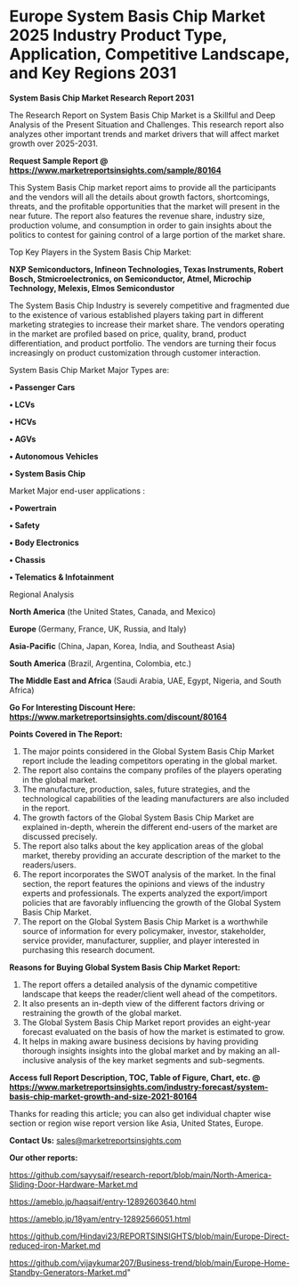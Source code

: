 # Europe System Basis Chip Market 2025 Industry Product Type, Application, Competitive Landscape, and Key Regions 2031

<strong>System Basis Chip Market Research Report 2031</strong>

The Research Report on System Basis Chip Market is a Skillful and Deep Analysis of the Present Situation and Challenges. This research report also analyzes other important trends and market drivers that will affect market growth over 2025-2031.

<strong>Request Sample Report @ <a href=https://www.marketreportsinsights.com/sample/80164>https://www.marketreportsinsights.com/sample/80164</a></strong>

This System Basis Chip market report aims to provide all the participants and the vendors will all the details about growth factors, shortcomings, threats, and the profitable opportunities that the market will present in the near future. The report also features the revenue share, industry size, production volume, and consumption in order to gain insights about the politics to contest for gaining control of a large portion of the market share.

Top Key Players in the System Basis Chip Market:

<strong>NXP Semiconductors, Infineon Technologies, Texas Instruments, Robert Bosch, Stmicroelectronics, on Semiconductor, Atmel, Microchip Technology, Melexis, Elmos Semicondustor</strong>

The System Basis Chip Industry is severely competitive and fragmented due to the existence of various established players taking part in different marketing strategies to increase their market share. The vendors operating in the market are profiled based on price, quality, brand, product differentiation, and product portfolio. The vendors are turning their focus increasingly on product customization through customer interaction.

System Basis Chip Market Major Types are:

<strong>• Passenger Cars

• LCVs

• HCVs

• AGVs

• Autonomous Vehicles

• System Basis Chip</strong>

Market Major end-user applications :

<strong>• Powertrain

• Safety

• Body Electronics

• Chassis

• Telematics & Infotainment</strong>

Regional Analysis

</u><strong><b>North America</b></strong> (the United States, Canada, and Mexico)

<strong><b>Europe </b></strong>(Germany, France, UK, Russia, and Italy)

<strong><b>Asia-Pacific</b></strong> (China, Japan, Korea, India, and Southeast Asia)

<strong><b>South America</b></strong> (Brazil, Argentina, Colombia, etc.)

<strong><b>The Middle East and Africa</b></strong> (Saudi Arabia, UAE, Egypt, Nigeria, and South Africa)

<strong>Go For Interesting Discount Here: <a href=https://www.marketreportsinsights.com/discount/80164>https://www.marketreportsinsights.com/discount/80164</a></strong>

<strong>Points Covered in The Report:</strong>
<ol>
  <li>The major points considered in the Global System Basis Chip Market report include the leading competitors operating in the global market.</li>
  <li>The report also contains the company profiles of the players operating in the global market.</li>
  <li>The manufacture, production, sales, future strategies, and the technological capabilities of the leading manufacturers are also included in the report.</li>
  <li>The growth factors of the Global System Basis Chip Market are explained in-depth, wherein the different end-users of the market are discussed precisely.</li>
  <li>The report also talks about the key application areas of the global market, thereby providing an accurate description of the market to the readers/users.</li>
  <li>The report incorporates the SWOT analysis of the market. In the final section, the report features the opinions and views of the industry experts and professionals. The experts analyzed the export/import policies that are favorably influencing the growth of the Global System Basis Chip Market.</li>
  <li>The report on the Global System Basis Chip Market is a worthwhile source of information for every policymaker, investor, stakeholder, service provider, manufacturer, supplier, and player interested in purchasing this research document.</li>
</ol>
<strong>Reasons for Buying Global System Basis Chip Market Report:</strong>

<ol>
  <li>The report offers a detailed analysis of the dynamic competitive landscape that keeps the reader/client well ahead of the competitors.</li>
  <li>It also presents an in-depth view of the different factors driving or restraining the growth of the global market.</li>
  <li>The Global System Basis Chip Market report provides an eight-year forecast evaluated on the basis of how the market is estimated to grow.</li>
  <li>It helps in making aware business decisions by having providing thorough insights insights into the global market and by making an all-inclusive analysis of the key market segments and sub-segments.</li>
</ol>
<strong>Access full Report Description, TOC, Table of Figure, Chart, etc. @ <a href=https://www.marketreportsinsights.com/industry-forecast/system-basis-chip-market-growth-and-size-2021-80164>https://www.marketreportsinsights.com/industry-forecast/system-basis-chip-market-growth-and-size-2021-80164</a></strong>


Thanks for reading this article; you can also get individual chapter wise section or region wise report version like Asia, United States, Europe.

<strong>Contact Us:</strong>
sales@marketreportsinsights.com

<strong>Our other reports:</strong>

<a href=https://github.com/sayysaif/research-report/blob/main/North-America-Sliding-Door-Hardware-Market.md>https://github.com/sayysaif/research-report/blob/main/North-America-Sliding-Door-Hardware-Market.md</a>

<a href=https://ameblo.jp/haqsaif/entry-12892603640.html>https://ameblo.jp/haqsaif/entry-12892603640.html</a>

<a href=https://ameblo.jp/18yam/entry-12892566051.html>https://ameblo.jp/18yam/entry-12892566051.html</a>

<a href=https://github.com/Hindavi23/REPORTSINSIGHTS/blob/main/Europe-Direct-reduced-iron-Market.md>https://github.com/Hindavi23/REPORTSINSIGHTS/blob/main/Europe-Direct-reduced-iron-Market.md</a>

<a href=https://github.com/vijaykumar207/Business-trend/blob/main/Europe-Home-Standby-Generators-Market.md>https://github.com/vijaykumar207/Business-trend/blob/main/Europe-Home-Standby-Generators-Market.md</a>"
